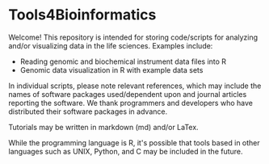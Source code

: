 # Tools4Bioinformatics

Welcome! This repository is intended for storing code/scripts for analyzing and/or visualizing data in the life sciences. Examples include:

* Reading genomic and biochemical instrument data files into R
* Genomic data visualization in R with example data sets

In individual scripts, please note relevant references, which may include the names of software packages used/dependent upon and journal articles reporting the software. We thank programmers and developers who have distributed their software packages in advance.

Tutorials may be written in markdown (md) and/or LaTex.

While the programming language is R, it's possible that tools based in other languages such as UNIX, Python, and C may be included in the future.
